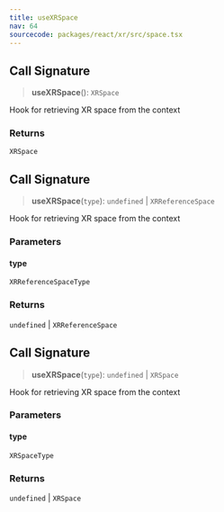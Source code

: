```yaml
---
title: useXRSpace
nav: 64
sourcecode: packages/react/xr/src/space.tsx
---
```


## Call Signature

> **useXRSpace**(): `XRSpace`

Hook for retrieving XR space from the context

### Returns

`XRSpace`

## Call Signature

> **useXRSpace**(`type`): `undefined` \| `XRReferenceSpace`

Hook for retrieving XR space from the context

### Parameters

#### type

`XRReferenceSpaceType`

### Returns

`undefined` \| `XRReferenceSpace`

## Call Signature

> **useXRSpace**(`type`): `undefined` \| `XRSpace`

Hook for retrieving XR space from the context

### Parameters

#### type

`XRSpaceType`

### Returns

`undefined` \| `XRSpace`
